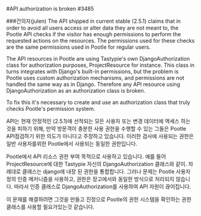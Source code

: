 #API authorization is broken #3485

###건의자(julen)
The API shipped in current stable (2.5.1) claims that in order to avoid all users access or alter data they are not meant to, the Pootle API checks if the visitor has enough permissions to perform the requested actions on the resources. The permissions used for these checks are the same permissions used in Pootle for regular users.

The API resources in Pootle are using Tastypie's own DjangoAuthorization class for authorization purposes, ProjectResource for instance. This class in turns integrates with Django's built-in permissions, but the problem is Pootle uses custom authorization mechanisms, and permissions are not handled the same way as in Django. Therefore any API resource using DjangoAuthorization as an authorization class is broken.

To fix this it's necessary to create and use an authorization class that truly checks Pootle's permission system.

API는 현재 안정적인 (2.5.1)에 선적되는 모든 사용자 또는 변경 데이터에 액세스 하는 것을 피하기 위해, 만약 방문객이 충분한 사용 권한을 수행할 수 있는 그들은 Pootle API점검하기 위한 의도가 아니다고 주장하고 있습니다. 이러한 검사에 사용되는 권한은 일반 사용자를위한 Pootle에서 사용되는 동일한 권한입니다.

Pootle에서 API 리소스 권한 부여 목적으로 사용하고 있습니다. 예를 들어 ProjectResource에 대한 Tastypie 자신의 DjangoAuthorization 클래스와 같이. 차례대로 클래스는 django에 내장 된 권한을 통합합니다. 그러나 문제는 Pootle 사용자 정의 인증 메커니즘을 사용하고, 권한은 장고에서와 동일한 방식으로 처리되지 않습니다. 따라서 인증 클래스로 DjangoAuthorization를 사용하여 API 자원이 끊어집니다.

이 문제를 해결하려면 그것을 만들고 진정으로 Pootle의 권한 시스템을 확인하는 권한 클래스를 사용할 필요가있는것 같습니다.